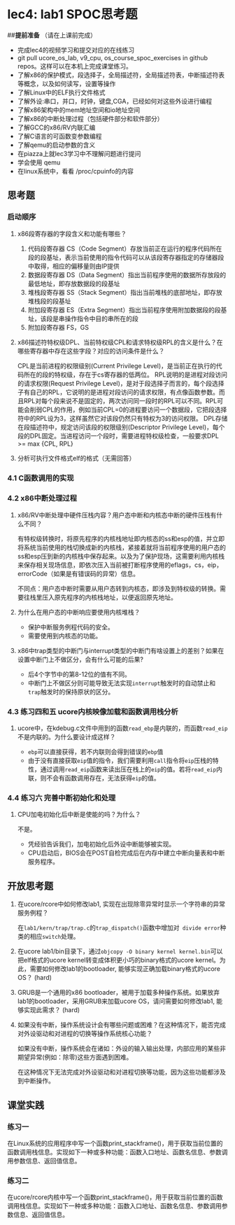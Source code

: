 # lec4: lab1 SPOC思考题

##**提前准备**
（请在上课前完成）

 - 完成lec4的视频学习和提交对应的在线练习
 - git pull ucore_os_lab, v9_cpu, os_course_spoc_exercises in github repos。这样可以在本机上完成课堂练习。
 - 了解x86的保护模式，段选择子，全局描述符，全局描述符表，中断描述符表等概念，以及如何读写，设置等操作
 - 了解Linux中的ELF执行文件格式
 - 了解外设:串口，并口，时钟，键盘,CGA，已经如何对这些外设进行编程
 - 了解x86架构中的mem地址空间和io地址空间
 - 了解x86的中断处理过程（包括硬件部分和软件部分）
 - 了解GCC的x86/RV内联汇编
 - 了解C语言的可函数变参数编程
 - 了解qemu的启动参数的含义
 - 在piazza上就lec3学习中不理解问题进行提问
 - 学会使用 qemu
 - 在linux系统中，看看 /proc/cpuinfo的内容

## 思考题

### 启动顺序

1. x86段寄存器的字段含义和功能有哪些？
   1. 代码段寄存器 CS（Code Segment）存放当前正在运行的程序代码所在段的段基址，表示当前使用的指令代码可以从该段寄存器指定的存储器段中取得，相应的偏移量则由IP提供
   2. 数据段寄存器 DS（Data Segment）指出当前程序使用的数据所存放段的最低地址，即存放数据段的段基址
   3. 堆栈段寄存器 SS（Stack Segment）指出当前堆栈的底部地址，即存放堆栈段的段基址
   4. 附加段寄存器 ES（Extra Segment）指出当前程序使用附加数据段的段基址，该段是串操作指令中目的串所在的段
   5. 附加段寄存器 FS，GS

1. x86描述符特权级DPL、当前特权级CPL和请求特权级RPL的含义是什么？在哪些寄存器中存在这些字段？对应的访问条件是什么？

   CPL是当前进程的权限级别(Current Privilege Level)，是当前正在执行的代码所在的段的特权级，存在于cs寄存器的低两位。
   RPL说明的是进程对段访问的请求权限(Request Privilege Level)，是对于段选择子而言的，每个段选择子有自己的RPL，它说明的是进程对段访问的请求权限，有点像函数参数。而且RPL对每个段来说不是固定的，两次访问同一段时的RPL可以不同。RPL可能会削弱CPL的作用，例如当前CPL=0的进程要访问一个数据段，它把段选择符中的RPL设为3，这样虽然它对该段仍然只有特权为3的访问权限。
   DPL存储在段描述符中，规定访问该段的权限级别(Descriptor Privilege Level)，每个段的DPL固定。当进程访问一个段时，需要进程特权级检查，一般要求DPL >= max {CPL, RPL}

2. 分析可执行文件格式elf的格式（无需回答）

### 4.1 C函数调用的实现

### 4.2 x86中断处理过程

1. x86/RV中断处理中硬件压栈内容？用户态中断和内核态中断的硬件压栈有什么不同？

   有特权级转换时，将原先程序的内核栈地址即内核态的ss和esp的值，并立即将系统当前使用的栈切换成新的内核栈，紧接着就将当前程序使用的用户态的ss和esp压到新的内核栈中保存起来。以及为了保护现场，这需要利用内核栈来保存相关现场信息，即依次压入当前被打断程序使用的eflags，cs，eip，errorCode（如果是有错误码的异常）信息。

   不同点：用户态中断时需要从用户态转到内核态，即涉及到特权级的转换。需要往栈里压入原先程序的内核栈地址，以便返回原先地址。

2. 为什么在用户态的中断响应要使用内核堆栈？

   * 保护中断服务例程代码的安全。
   * 需要使用到内核态的功能。

3. x86中trap类型的中断门与interrupt类型的中断门有啥设置上的差别？如果在设置中断门上不做区分，会有什么可能的后果?

   * 后4个字节中的第8-12位的值有不同。
   * 中断门上不做区分则可能导致无法实现`interrupt`触发时的自动禁止和`trap`触发时的保持原状的区分。

### 4.3 练习四和五 ucore内核映像加载和函数调用栈分析

1. ucore中，在kdebug.c文件中用到的函数`read_ebp`是内联的，而函数`read_eip`不是内联的。为什么要设计成这样？

   * `ebp`可以直接获得，若不内联则会得到错误的`ebp`值
   * 由于没有直接获取`eip`值的指令，我们需要利用`call`指令将`eip`压栈的特性，通过调用`read_eip`函数来读出压在栈上的`eip`的值。若将`read_eip`内联，则不会有函数调用存在，无法获得`eip`的值。

### 4.4 练习六 完善中断初始化和处理

1. CPU加电初始化后中断是使能的吗？为什么？

   不是。

   * 凭经验告诉我们，加电初始化后外设中断能够被实现。
   * CPU启动后，BIOS会在POST自检完成后在内存中建立中断向量表和中断服务程序。

## 开放思考题

1. 在ucore/rcore中如何修改lab1, 实现在出现除零异常时显示一个字符串的异常服务例程？

   在`lab1/kern/trap/trap.c`的`trap_dispatch()`函数中增加对` divide error`种类的相应`switch`处理。

2. 在ucore lab1/bin目录下，通过`objcopy -O binary kernel kernel.bin`可以把elf格式的ucore kernel转变成体积更小巧的binary格式的ucore kernel。为此，需要如何修改lab1的bootloader, 能够实现正确加载binary格式的ucore OS？ (hard)

3. GRUB是一个通用的x86 bootloader，被用于加载多种操作系统。如果放弃lab1的bootloader，采用GRUB来加载ucore OS，请问需要如何修改lab1, 能够实现此需求？ (hard)

4. 如果没有中断，操作系统设计会有哪些问题或困难？在这种情况下，能否完成对外设驱动和对进程的切换等操作系统核心功能？

   如果没有中断，操作系统会在诸如：外设的输入输出处理，内部应用的某些非期望异常(例如：除零)这些方面遇到困难。

   在这种情况下无法完成对外设驱动和对进程切换等功能，因为这些功能都涉及到中断操作。


## 课堂实践
### 练习一
在Linux系统的应用程序中写一个函数print_stackframe()，用于获取当前位置的函数调用栈信息。实现如下一种或多种功能：函数入口地址、函数名信息、参数调用参数信息、返回值信息。

### 练习二
在ucore/rcore内核中写一个函数print_stackframe()，用于获取当前位置的函数调用栈信息。实现如下一种或多种功能：函数入口地址、函数名信息、参数调用参数信息、返回值信息。
